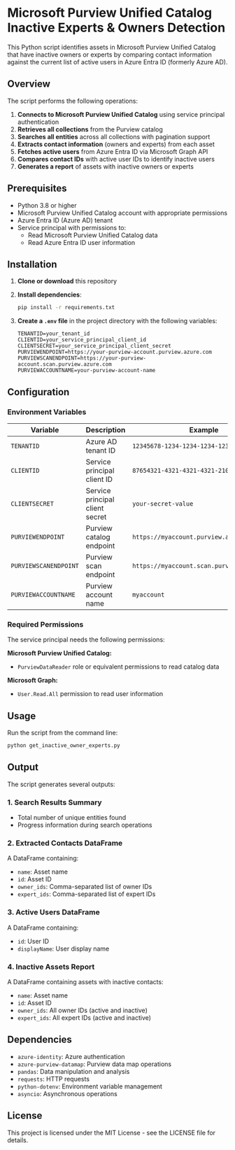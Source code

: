 # Microsoft Purview Unified Catalog Inactive Experts & Owners Detection

This Python script identifies assets in Microsoft Purview Unified Catalog that have inactive owners or experts by comparing contact information against the current list of active users in Azure Entra ID (formerly Azure AD).

## Overview

The script performs the following operations:

1. **Connects to Microsoft Purview Unified Catalog** using service principal authentication
2. **Retrieves all collections** from the Purview catalog
3. **Searches all entities** across all collections with pagination support
4. **Extracts contact information** (owners and experts) from each asset
5. **Fetches active users** from Azure Entra ID via Microsoft Graph API
6. **Compares contact IDs** with active user IDs to identify inactive users
7. **Generates a report** of assets with inactive owners or experts

## Prerequisites

- Python 3.8 or higher
- Microsoft Purview Unified Catalog account with appropriate permissions
- Azure Entra ID (Azure AD) tenant
- Service principal with permissions to:
  - Read Microsoft Purview Unified Catalog data
  - Read Azure Entra ID user information

## Installation

1. **Clone or download** this repository
2. **Install dependencies**:
   ```bash
   pip install -r requirements.txt
   ```

3. **Create a `.env` file** in the project directory with the following variables:
   ```env
   TENANTID=your_tenant_id
   CLIENTID=your_service_principal_client_id
   CLIENTSECRET=your_service_principal_client_secret
   PURVIEWENDPOINT=https://your-purview-account.purview.azure.com
   PURVIEWSCANENDPOINT=https://your-purview-account.scan.purview.azure.com
   PURVIEWACCOUNTNAME=your-purview-account-name
   ```

## Configuration

### Environment Variables

| Variable | Description | Example |
|----------|-------------|---------|
| `TENANTID` | Azure AD tenant ID | `12345678-1234-1234-1234-123456789012` |
| `CLIENTID` | Service principal client ID | `87654321-4321-4321-4321-210987654321` |
| `CLIENTSECRET` | Service principal client secret | `your-secret-value` |
| `PURVIEWENDPOINT` | Purview catalog endpoint | `https://myaccount.purview.azure.com` |
| `PURVIEWSCANENDPOINT` | Purview scan endpoint | `https://myaccount.scan.purview.azure.com` |
| `PURVIEWACCOUNTNAME` | Purview account name | `myaccount` |

### Required Permissions

The service principal needs the following permissions:

**Microsoft Purview Unified Catalog:**
- `PurviewDataReader` role or equivalent permissions to read catalog data

**Microsoft Graph:**
- `User.Read.All` permission to read user information

## Usage

Run the script from the command line:

```bash
python get_inactive_owner_experts.py
```

## Output

The script generates several outputs:

### 1. Search Results Summary
- Total number of unique entities found
- Progress information during search operations

### 2. Extracted Contacts DataFrame
A DataFrame containing:
- `name`: Asset name
- `id`: Asset ID
- `owner_ids`: Comma-separated list of owner IDs
- `expert_ids`: Comma-separated list of expert IDs

### 3. Active Users DataFrame
A DataFrame containing:
- `id`: User ID
- `displayName`: User display name

### 4. Inactive Assets Report
A DataFrame containing assets with inactive contacts:
- `name`: Asset name
- `id`: Asset ID
- `owner_ids`: All owner IDs (active and inactive)
- `expert_ids`: All expert IDs (active and inactive)

## Dependencies

- `azure-identity`: Azure authentication
- `azure-purview-datamap`: Purview data map operations
- `pandas`: Data manipulation and analysis
- `requests`: HTTP requests
- `python-dotenv`: Environment variable management
- `asyncio`: Asynchronous operations

## License

This project is licensed under the MIT License - see the LICENSE file for details.

